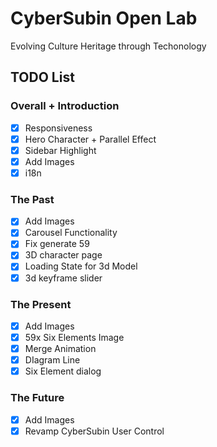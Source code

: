 # CyberSubin Open Lab

Evolving Culture Heritage through Techonology

## TODO List

### Overall + Introduction

- [x] Responsiveness
- [x] Hero Character + Parallel Effect
- [x] Sidebar Highlight
- [x] Add Images
- [x] i18n

### The Past

- [x] Add Images
- [x] Carousel Functionality
- [x] Fix generate 59
- [x] 3D character page
- [x] Loading State for 3d Model
- [x] 3d keyframe slider

### The Present

- [x] Add Images
- [x] 59x Six Elements Image
- [x] Merge Animation
- [x] DIagram Line
- [x] Six Element dialog

### The Future

- [x] Add Images
- [x] Revamp CyberSubin User Control
